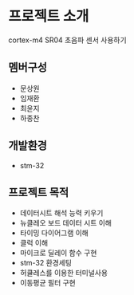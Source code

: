 # 프로젝트 소개
cortex-m4 SR04 초음파 센서 사용하기

## 멤버구성
- 문상원
- 임재환
- 최윤지
- 하종찬




## 개발환경


- stm-32

## 프로젝트 목적

- 데이터시트 해석 능력 키우기
- 뉴클레오 보드 데이터 시트 이해
- 타이밍 다이어그램 이해
- 클럭 이해
- 마이크로 딜레이 함수 구현
- stm-32 환경세팅 
- 허큘레스를 이용한 터미널사용
- 이동평균 필터 구현
